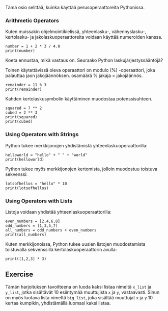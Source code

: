 Tämä osio selittää, kuinka käyttää perusoperaattoreita Pythonissa.

### Arithmetic Operators       

Kuten muissakin ohjelmointikielissä, yhteenlasku-, vähennyslasku-, kertolasku- ja jakolaskuoperaattoreita voidaan käyttää numeroiden kanssa.<br>

    number = 1 + 2 * 3 / 4.0
    print(number)

Koeta ennustaa, mikä vastaus on. Seuraako Python laskujärjestyssääntöjä?

Toinen käytettävissä oleva operaattori on modulo (%) -operaattori, joka palauttaa jaon jakojäännöksen. osamäärä % jakaja = jakojäännös.

    remainder = 11 % 3
    print(remainder)

Kahden kertolaskusymbolin käyttäminen muodostaa potenssisuhteen.

    squared = 7 ** 2
    cubed = 2 ** 3
    print(squared)
    print(cubed)

### Using Operators with Strings

Python tukee merkkijonojen yhdistämistä yhteenlaskuoperaattorilla:

    helloworld = "hello" + " " + "world"
    print(helloworld)

Python tukee myös merkkijonojen kertomista, jolloin muodostuu toistuva sekvenssi:

    lotsofhellos = "hello" * 10
    print(lotsofhellos)

### Using Operators with Lists

Listoja voidaan yhdistää yhteenlaskuoperaattorilla:

    even_numbers = [2,4,6,8]
    odd_numbers = [1,3,5,7]
    all_numbers = odd_numbers + even_numbers
    print(all_numbers)

Kuten merkkijonoissa, Python tukee uusien listojen muodostamista toistuvalla sekvenssillä kertolaskuoperaattorin avulla:

    print([1,2,3] * 3)

Exercise
--------

Tämän harjoituksen tavoitteena on luoda kaksi listaa nimeltä `x_list` ja `y_list`, 
jotka sisältävät 10 esiintymää muuttujista `x` ja `y`, vastaavasti. 
Sinun on myös luotava lista nimeltä `big_list`, joka sisältää 
muuttujat `x` ja `y` 10 kertaa kumpikin, yhdistämällä luomasi kaksi listaa.